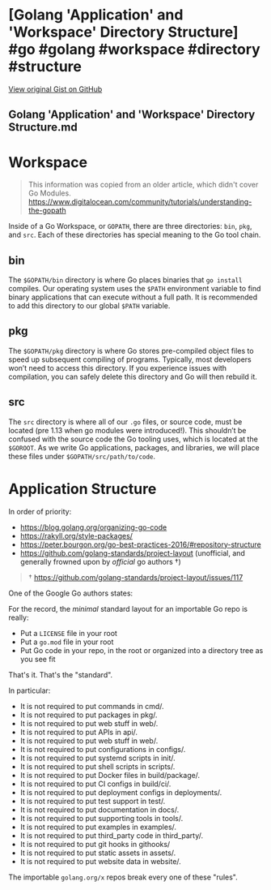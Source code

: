 # [Golang 'Application' and 'Workspace' Directory Structure] #go #golang #workspace #directory #structure

[View original Gist on GitHub](https://gist.github.com/Integralist/206e546da66cf1a0dba6583f87b9e1ed)

## Golang 'Application' and 'Workspace' Directory Structure.md

# Workspace 

> This information was copied from an older article, which didn't cover Go Modules.  
> https://www.digitalocean.com/community/tutorials/understanding-the-gopath

Inside of a Go Workspace, or `GOPATH`, there are three directories: `bin`, `pkg`, and `src`. Each of these directories has special meaning to the Go tool chain.

## bin

The `$GOPATH/bin` directory is where Go places binaries that `go install` compiles. Our operating system uses the `$PATH` environment variable to find binary applications that can execute without a full path. It is recommended to add this directory to our global `$PATH` variable.

## pkg

The `$GOPATH/pkg` directory is where Go stores pre-compiled object files to speed up subsequent compiling of programs. Typically, most developers won’t need to access this directory. If you experience issues with compilation, you can safely delete this directory and Go will then rebuild it.

## src

The `src` directory is where all of our `.go` files, or source code, must be located (pre 1.13 when go modules were introduced!). This shouldn’t be confused with the source code the Go tooling uses, which is located at the `$GOROOT`. As we write Go applications, packages, and libraries, we will place these files under `$GOPATH/src/path/to/code`.

# Application Structure

In order of priority:

- https://blog.golang.org/organizing-go-code
- https://rakyll.org/style-packages/
- https://peter.bourgon.org/go-best-practices-2016/#repository-structure
- https://github.com/golang-standards/project-layout (unofficial, and generally frowned upon by _official_ go authors †)

> † https://github.com/golang-standards/project-layout/issues/117

One of the Google Go authors states:

For the record, the _minimal_ standard layout for an importable Go repo is really:

- Put a `LICENSE` file in your root
- Put a `go.mod` file in your root
- Put Go code in your repo, in the root or organized into a directory tree as you see fit

That's it. That's the "standard".

In particular:

- It is not required to put commands in cmd/.
- It is not required to put packages in pkg/.
- It is not required to put web stuff in web/.
- It is not required to put APIs in api/.
- It is not required to put web stuff in web/.
- It is not required to put configurations in configs/.
- It is not required to put systemd scripts in init/.
- It is not required to put shell scripts in scripts/.
- It is not required to put Docker files in build/package/.
- It is not required to put CI configs in build/ci/.
- It is not required to put deployment configs in deployments/.
- It is not required to put test support in test/.
- It is not required to put documentation in docs/.
- It is not required to put supporting tools in tools/.
- It is not required to put examples in examples/.
- It is not required to put third_party code in third_party/.
- It is not required to put git hooks in githooks/
- It is not required to put static assets in assets/.
- It is not required to put website data in website/.

The importable `golang.org/x` repos break every one of these "rules".

